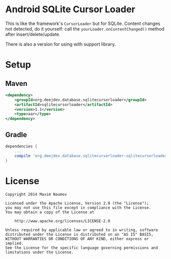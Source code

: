 Android SQLite Cursor Loader
============================
This is like the framework's `CursorLoader` but for SQLite. Content changes not detected, do it yourself: call the `yourLoader.onContentChanged()` method after insert/delete/update.

There is also a version for using with support library.

Setup
=====
Maven
-----
```xml
<dependency>
    <groupId>org.deejdev.database.sqlitecursorloader</groupId>
    <artifactId>sqlitecursorloader</artifactId>
    <version>1.1</version>
    <type>aar</type>
</dependency>
```
Gradle
------
```groovy
dependencies {
    ...
    compile 'org.deejdev.database.sqlitecursorloader:sqlitecursorloader:1.1'
}
```

License
=======

    Copyright 2014 Maxim Naumov

    Licensed under the Apache License, Version 2.0 (the "License");
    you may not use this file except in compliance with the License.
    You may obtain a copy of the License at

        http://www.apache.org/licenses/LICENSE-2.0

    Unless required by applicable law or agreed to in writing, software
    distributed under the License is distributed on an "AS IS" BASIS,
    WITHOUT WARRANTIES OR CONDITIONS OF ANY KIND, either express or implied.
    See the License for the specific language governing permissions and
    limitations under the License.
